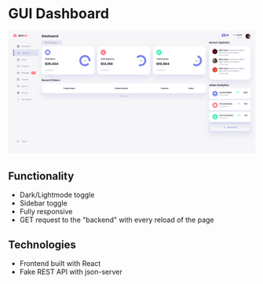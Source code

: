 # GUI Dashboard 


![alt text](https://github.com/dstreiff/ECommerce-Dashboard/blob/master/src/images/image.png?raw=true)
 

## Functionality

- Dark/Lightmode toggle
- Sidebar toggle
- Fully responsive
- GET request to the "backend" with every reload of the page

## Technologies

- Frontend built with React
- Fake REST API with json-server
 